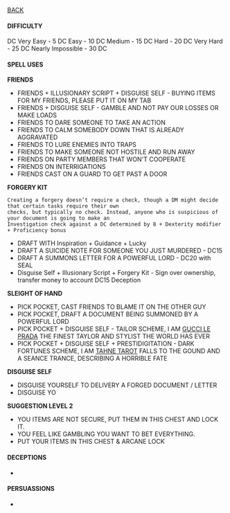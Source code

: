 [BACK](../CHARACTER.MD)

#### DIFFICULTY
DC Very Easy - 5 DC Easy - 10 DC Medium - 15 DC Hard - 20 DC Very Hard - 25 DC Nearly Impossible - 30 DC

#### SPELL USES

__FRIENDS__
- FRIENDS + ILLUSIONARY SCRIPT + DISGUISE SELF - BUYING ITEMS FOR MY FRIENDS, PLEASE PUT IT ON MY TAB
- FRIENDS + DISGUISE SELF - GAMBLE AND NOT PAY OUR LOSSES OR MAKE LOADS
- FRIENDS TO DARE SOMEONE TO TAKE AN ACTION
- FRIENDS TO CALM SOMEBODY DOWN THAT IS ALREADY AGGRAVATED
- FRIENDS TO LURE ENEMIES INTO TRAPS
- FRIENDS TO MAKE SOMEONE NOT HOSTILE AND RUN AWAY
- FRIENDS ON PARTY MEMBERS THAT WON'T COOPERATE
- FRIENDS ON INTERRIGATIONS
- FRIENDS CAST ON A GUARD TO GET PAST A DOOR

__FORGERY KIT__
```
Creating a forgery doesn’t require a check, though a DM might decide that certain tasks require their own 
checks, but typically no check. Instead, anyone who is suspicious of your document is going to make an 
Investigation check against a DC determined by 8 + Dexterity modifier + Proficiency bonus
```
- DRAFT WITH Inspiration + Guidance + Lucky 
- DRAFT A SUICIDE NOTE FOR SOMEONE YOU JUST MURDERED - DC15
- DRAFT A SUMMONS LETTER FOR A POWERFUL LORD - DC20 with SEAL
- Disguise Self + Illusionary Script + Forgery Kit - Sign over ownership, transfer money to account DC15 Deception 


__SLEIGHT OF HAND__ 
- PICK POCKET, CAST FRIENDS TO BLAME IT ON THE OTHER GUY
- PICK POCKET, DRAFT A DOCUMENT BEING SUMMONED BY A POWERFUL LORD
- PICK POCKET + DISGUISE SELF - TAILOR SCHEME, I AM [GUCCI LE PRADA](../IMAGES/GUCCILEPRADA.PNG) THE FINEST TAYLOR AND STYLIST THE WORLD HAS EVER
- PICK POCKET + DISGUISE SELF + PRESTIDIGITATION - DARK FORTUNES SCHEME, I AM [TAHNE TAROT](../IMAGES/TAHNETARROT.JPG) FALLS TO THE GOUND AND A SEANCE TRANCE, DESCRIBING A HORRIBLE FATE


__DISGUISE SELF__
- DISGUISE YOURSELF TO DELIVERY A FORGED DOCUMENT / LETTER
- DISGUISE YO

__SUGGESTION LEVEL 2__
- YOU ITEMS ARE NOT SECURE, PUT THEM IN THIS CHEST AND LOCK IT.
- YOU FEEL LIKE GAMBLING YOU WANT TO BET EVERYTHING.
- PUT YOUR ITEMS IN THIS CHEST & ARCANE LOCK
  
#### DECEPTIONS
-

#### PERSUASSIONS
- 
